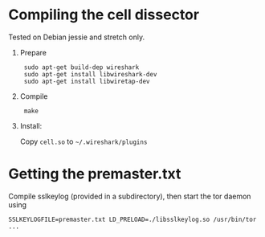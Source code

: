 # Compiling the cell dissector

Tested on Debian jessie and stretch only.

1. Prepare

        sudo apt-get build-dep wireshark
        sudo apt-get install libwireshark-dev
        sudo apt-get install libwiretap-dev

1. Compile

        make

1. Install: 

	Copy `cell.so`  to `~/.wireshark/plugins`

# Getting the premaster.txt

Compile sslkeylog (provided in a subdirectory), then start the tor daemon using

    SSLKEYLOGFILE=premaster.txt LD_PRELOAD=./libsslkeylog.so /usr/bin/tor ...
